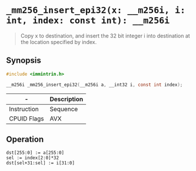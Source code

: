 `_mm256_insert_epi32(x: __m256i, i: int, index: const int): __m256i`
====================================================================

> Copy x to destination, and insert the 32 bit integer i into destination at the location specified by index.

## Synopsis

```c
#include <immintrin.h>

__m256i _mm256_insert_epi32(__m256i a, __int32 i, const int index);
```

| -           | Description |
| ----------- | ----------- |
| Instruction | Sequence    |
| CPUID Flags | AVX         |

## Operation

```
dst[255:0] := a[255:0]
sel := index[2:0]*32
dst[sel+31:sel] := i[31:0]
```
